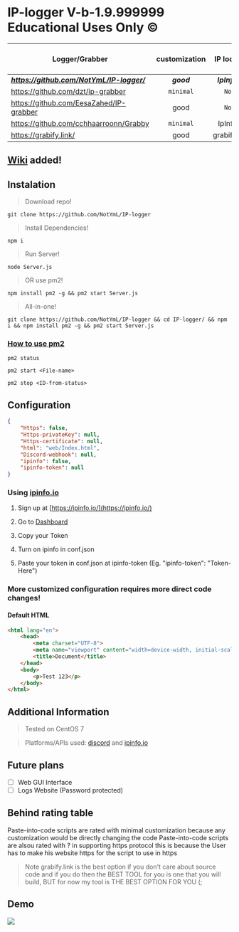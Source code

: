 # IP-logger V-b-1.9.999999 Educational Uses Only ©️
Logger/Grabber                                     | customization | IP look up    | Open Source   | Type          | Can Use Https |
---------------------------------------------------|:-------------:|:-------------:|:-------------:|:-------------:|:-------------:|
***https://github.com/NotYmL/IP-logger/***         | ***good***    | ***IpInfo.io*** | ***True***  | ***API***     | ***True***    |
https://github.com/dzt/ip-grabber                  | `minimal`     | `None`        | True          | `Script`      | `?`           |
https://github.com/EesaZahed/IP-grabber            | good          | `None`        | True          | API           | `False`       |
https://github.com/cchhaarroonn/Grabby             | `minimal`     | IpInfo.io     | True          | `Script`      | `?`           |
https://grabify.link/                              | good          | grabify.link  | `False`       | WebSite       | True          |

## [Wiki](https://github.com/NotYmL/IP-logger/wiki) added!

## Instalation
> Download repo!
```shell
git clone https://github.com/NotYmL/IP-logger
```
> Install Dependencies!
```shell
npm i
```
> Run Server!
```shell
node Server.js
```
> OR use pm2!
```shell
npm install pm2 -g && pm2 start Server.js
```

> All-in-one!
```shell
git clone https://github.com/NotYmL/IP-logger && cd IP-logger/ && npm i && npm install pm2 -g && pm2 start Server.js
```
### [How to use pm2](https://www.fastcomet.com/tutorials/nodejs/pm2)
```shell
pm2 status
```
```shell
pm2 start <File-name>
```
```shell
pm2 stop <ID-from-status>
```

## Configuration
```json
{
    "Https": false,
    "Https-privateKey": null,
    "Https-certificate": null,
    "html": "web/Index.html",
    "Discord-webhook": null,
    "ipinfo": false,
    "ipinfo-token": null
}
```

### Using [ipinfo.io](https://ipinfo.io/)

1. Sign up at [https://ipinfo.io/](https://ipinfo.io/)

2. Go to [Dashboard](https://ipinfo.io/account/home)

3. Copy your Token

4. Turn on ipinfo in conf.json

5. Paste your token in conf.json at ipinfo-token (Eg. "ipinfo-token": "Token-Here")

### More customized configuration requires more direct code changes!
#### Default HTML
```html
<html lang="en">
    <head>
        <meta charset="UTF-8">
        <meta name="viewport" content="width=device-width, initial-scale=1.0">
        <title>Document</title>
    </head>
    <body>
        <p>Test 123</p>
    </body>
</html>
```

## Additional Information
> Tested on CentOS 7

> Platforms/APIs used: [discord](https://discord.gg/) and [ipinfo.io](https://ipinfo.io/)

## Future plans
- [ ] Web GUI Interface
- [ ] Logs Website (Password protected)

## Behind rating table
Paste-into-code scripts are rated with minimal customization because any customization would be directly changing the code
Paste-into-code scripts are alsou rated with ? in supporting https protocol this is because the User has to make his website https for the script to use in https
> Note
> grabify.link is the best option if you don't care about source code and if you do then the BEST TOOL for you is one that you will build, BUT for now my tool is THE BEST OPTION FOR YOU (;

## Demo
![](https://github.com/NotYmL/IP-logger/blob/main/assets/demo.png)
